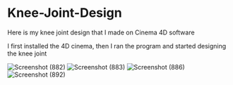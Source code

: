 # Knee-Joint-Design
Here is my knee joint design that I made on Cinema 4D software

I first installed the 4D cinema, then I ran the program and started designing the knee joint

![Screenshot (882)](https://user-images.githubusercontent.com/108222099/184772125-f61b7d70-d122-47e0-83f7-de85fb600276.png)
![Screenshot (883)](https://user-images.githubusercontent.com/108222099/184772309-5c497cd7-4186-4b2b-a466-d630cb7200e2.png)
![Screenshot (886)](https://user-images.githubusercontent.com/108222099/184773373-226e4e44-5d64-4209-8d1e-2e6429807994.png)
![Screenshot (892)](https://user-images.githubusercontent.com/108222099/184773966-f4a4f770-dfc2-4015-8f19-326014a583be.png)
